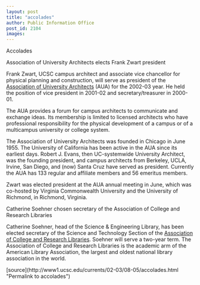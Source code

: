 ```yaml
---
layout: post
title: "accolades"
author: Public Information Office
post_id: 2104
images:
---
```


<p class="pagehead">
  Accolades
</p>
<p class="sectionhead">
  Association of University Architects elects Frank Zwart president
</p>
<p>
  Frank Zwart, UCSC campus architect and associate vice chancellor for physical planning and construction, will serve as president of the <a href="http://www.auaweb.net">Association of University Architects</a> (AUA) for the 2002-03 year. He held the position of vice president in 2001-02 and secretary/treasurer in 2000-01.
</p>
<p>
  The AUA provides a forum for campus architects to communicate and exchange ideas. Its membership is limited to licensed architects who have professional responsibility for the physical development of a campus or of a multicampus university or college system.
</p>
<p>
  The Association of University Architects was founded in Chicago in June 1955. The University of California has been active in the AUA since its earliest days. Robert J. Evans, then UC-systemwide University Architect, was the founding president, and campus architects from Berkeley, UCLA, Irvine, San Diego, and (now) Santa Cruz have served as president. Currently the AUA has 133 regular and affiliate members and 56 emeritus members.<br>
</p>
<p>
  Zwart was elected president at the AUA annual meeting in June, which was co-hosted by Virginia Commonwealth University and the University of Richmond, in Richmond, Virginia.
</p>
<p class="sectionhead">
  Catherine Soehner chosen secretary of the Association of College and Research Libraries
</p>
<p>
  Catherine Soehner, head of the Science &amp; Engineering Library, has been elected secretary of the Science and Technology Section of the <a href="http://www.ala.org/acrl/">Association of College and Research Libraries</a>. Soehner will serve a two-year term. The Association of College and Research Libraries is the academic arm of the American Library Association, the largest and oldest national library association in the world.
</p>
<p>

</p>
[source](http://www1.ucsc.edu/currents/02-03/08-05/accolades.html "Permalink to accolades")
